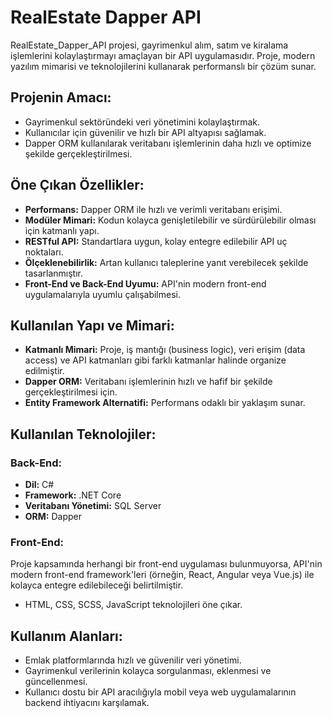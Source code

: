 # RealEstate Dapper API

RealEstate_Dapper_API projesi, gayrimenkul alım, satım ve kiralama işlemlerini kolaylaştırmayı amaçlayan bir API uygulamasıdır. Proje, modern yazılım mimarisi ve teknolojilerini kullanarak performanslı bir çözüm sunar.

## Projenin Amacı:
- Gayrimenkul sektöründeki veri yönetimini kolaylaştırmak.  
- Kullanıcılar için güvenilir ve hızlı bir API altyapısı sağlamak.  
- Dapper ORM kullanılarak veritabanı işlemlerinin daha hızlı ve optimize şekilde gerçekleştirilmesi.  

## Öne Çıkan Özellikler:
- **Performans:** Dapper ORM ile hızlı ve verimli veritabanı erişimi.  
- **Modüler Mimari:** Kodun kolayca genişletilebilir ve sürdürülebilir olması için katmanlı yapı.  
- **RESTful API:** Standartlara uygun, kolay entegre edilebilir API uç noktaları.  
- **Ölçeklenebilirlik:** Artan kullanıcı taleplerine yanıt verebilecek şekilde tasarlanmıştır.  
- **Front-End ve Back-End Uyumu:** API'nin modern front-end uygulamalarıyla uyumlu çalışabilmesi.  

## Kullanılan Yapı ve Mimari:
- **Katmanlı Mimari:** Proje, iş mantığı (business logic), veri erişim (data access) ve API katmanları gibi farklı katmanlar halinde organize edilmiştir.  
- **Dapper ORM:** Veritabanı işlemlerinin hızlı ve hafif bir şekilde gerçekleştirilmesi için.  
- **Entity Framework Alternatifi:** Performans odaklı bir yaklaşım sunar.  

## Kullanılan Teknolojiler:
### Back-End:
- **Dil:** C#  
- **Framework:** .NET Core  
- **Veritabanı Yönetimi:** SQL Server  
- **ORM:** Dapper  

### Front-End:
Proje kapsamında herhangi bir front-end uygulaması bulunmuyorsa, API'nin modern front-end framework'leri (örneğin, React, Angular veya Vue.js) ile kolayca entegre edilebileceği belirtilmiştir.  

- HTML, CSS, SCSS, JavaScript teknolojileri öne çıkar.  

## Kullanım Alanları:
- Emlak platformlarında hızlı ve güvenilir veri yönetimi.  
- Gayrimenkul verilerinin kolayca sorgulanması, eklenmesi ve güncellenmesi.  
- Kullanıcı dostu bir API aracılığıyla mobil veya web uygulamalarının backend ihtiyacını karşılamak.  


